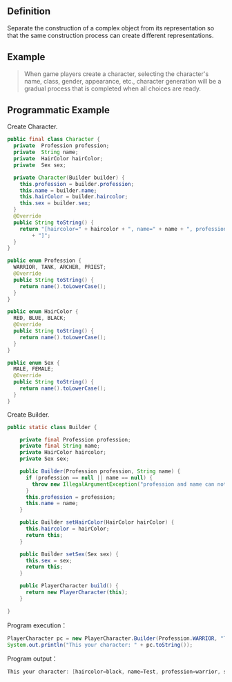 ## Definition

Separate the construction of a complex object from its representation so that the same construction process can create different representations.

## Example

> When game players create a character, selecting the character's name, class, gender, appearance, etc., character generation will be a gradual process that is completed when all choices are ready.

## Programmatic Example

Create Character.

```java
public final class Character {
  private  Profession profession;
  private  String name;
  private  HairColor hairColor;
  private  Sex sex;

  private Character(Builder builder) {
    this.profession = builder.profession;
    this.name = builder.name;
    this.hairColor = builder.haircolor;
    this.sex = builder.sex;
  }
  @Override
  public String toString() {
    return "[haircolor=" + haircolor + ", name=" + name + ", profession=" + profession + ", sex=" + sex
        + "]";
  }
}

public enum Profession {
  WARRIOR, TANK, ARCHER, PRIEST;
  @Override
  public String toString() {
    return name().toLowerCase();
  }
}

public enum HairColor {
  RED, BLUE, BLACK;
  @Override
  public String toString() {
    return name().toLowerCase();
  }
}

public enum Sex {
  MALE, FEMALE;
  @Override
  public String toString() {
    return name().toLowerCase();
  }
}
```

Create Builder.

```java
public static class Builder {

    private final Profession profession;
    private final String name;
    private HairColor haircolor;
    private Sex sex;

    public Builder(Profession profession, String name) {
      if (profession == null || name == null) {
        throw new IllegalArgumentException("profession and name can not be null");
      }
      this.profession = profession;
      this.name = name;
    }

    public Builder setHairColor(HairColor hairColor) {
      this.haircolor = hairColor;
      return this;
    }

    public Builder setSex(Sex sex) {
      this.sex = sex;
      return this;
    }

    public PlayerCharacter build() {
      return new PlayerCharacter(this);
    }

}

```

Program execution：

```java
PlayerCharacter pc = new PlayerCharacter.Builder(Profession.WARRIOR, "Test").setHairColor(HairColor.BLACK).setSex(Sex.MALE).build();
System.out.println("This your character: " + pc.toString());
```

Program output：

```java
This your character: [haircolor=black, name=Test, profession=warrior, sex=male]
```

